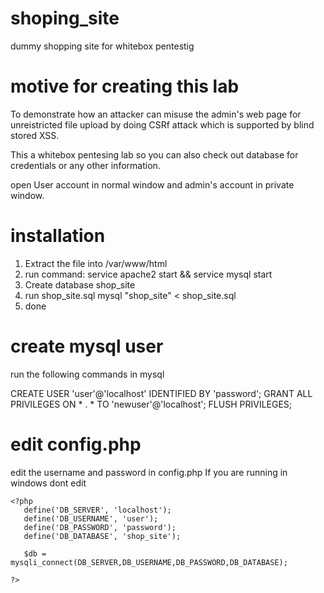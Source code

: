 # shoping_site
dummy shopping site for whitebox pentestig

# motive for creating this lab
To demonstrate how an attacker can misuse the admin's web page for unreistricted file upload by doing CSRf attack which is supported by blind stored XSS.

This a whitebox pentesing lab so you can also check out database for credentials or any other information.

open User account in normal window and admin's account in private window.

# installation
1. Extract the file into /var/www/html
2. run command:    service apache2 start && service mysql start
3. Create database shop_site
4. run shop_site.sql
   mysql "shop_site" < shop_site.sql
5. done

# create mysql user
run the following commands in mysql

CREATE USER 'user'@'localhost' IDENTIFIED BY 'password';
GRANT ALL PRIVILEGES ON * . * TO 'newuser'@'localhost';
FLUSH PRIVILEGES;


# edit config.php
edit the username and password in config.php
If you are running in windows dont edit
```
<?php
   define('DB_SERVER', 'localhost');
   define('DB_USERNAME', 'user');
   define('DB_PASSWORD', 'password');
   define('DB_DATABASE', 'shop_site');

   $db = mysqli_connect(DB_SERVER,DB_USERNAME,DB_PASSWORD,DB_DATABASE);

?>
```
